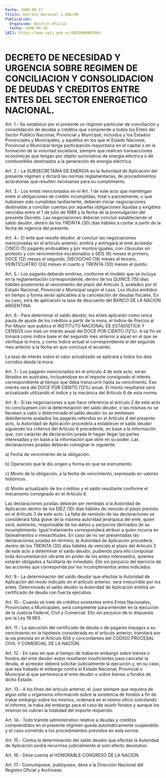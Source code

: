```yaml
---
Fecha: 1990-09-17
Título: Decreto Nacional 1.866/90
Publicación:
  Organismo: Boletín Oficial
  Fecha: 1990-09-20
SAIJ: https://www.saij.gob.ar/DN19900001866
---
```

# DECRETO DE NECESIDAD Y URGENCIA SOBRE REGIMEN DE CONCILIACION Y CONSOLIDACION DE DEUDAS Y CREDITOS ENTRE ENTES DEL SECTOR ENERGETICO NACIONAL.

<a id="1"></a>
Art. 1.- Se establece por el presente un régimen particular de conciliación  y  consolidación de deudas y créditos que comprende a todos  los  Entes  del    Sector  Público  Nacional,  Provincial  y Municipal, incluidos y los  Estados  Provinciales  y Municipales, y aquéllos  en  los  que  el Estado Nacional, Provincial o  Municipal tenga participación mayoritaria  en el capital o en la formación de la  voluntad  societaria,  siempre  que    realicen   transacciones económicas  que tengan por objeto suministros de energía  eléctrica o de combustibles  destinados a la generación de energía eléctrica.

<a id="2"></a>
Art.  2.-  La  SUBSECRETARIA  DE  ENERGIA  es  la Autoridad de Aplicación del presente régimen y dictará las normas reglamentarias,    de   procedimientos  aclaratorias  que  resulten necesarias para su cumplimiento.

<a id="3"></a>
Art.  3.-  Los entes mencionados en el Art. 1 de este acto que mantengan entre sí  obligaciones  de  crédito  incumplidas, total o parcialmente,  o  que hubiesen sido cumplidas tardíamente,  deberán iniciar negociaciones  destinadas  a conciliar cuentas por aquellas obligaciones líquidas y exigibles vencidas  entre  el 1 de julio de 1989  y  la  fecha  de  la  promulgación del presente Decreto.  Las negociaciones  deberán  concluir  estableciendo  el  saldo  deudor, dentro de los TREINTA (30)  días  hábiles  a  contar a partir de la fecha de vigencia del presente.

<a id="4"></a>
Art. 4.- El ente que resulte deudor, al concluir las negociaciones  mencionadas  en  el  artículo  anterior,  emitirá  y entregará  al  ente  acreedor  CINCO  (5)  pagarés endosables y por montos  iguales,  con  cláusulas  sin protesto y  con  vencimientos escalonados  a  SEIS  (6)  meses el primero,  DOCE  (12)  meses  el segundo, DIECIOCHO (18) meses  el  tercero, VEINTICUATRO (24) meses el cuarto y TREINTA (30) meses el quinto.

<a id="5"></a>
Art.  5.- Los pagarés deberán emitirse, conforme el modelo que se incluya en  la  reglamentación  correspondiente,  dentro  de los QUINCE  (15) días hábiles posteriores al vencimiento del plazo  del Artículo    3,  avalados  por  el  Estado  Nacional,  Provincial  o Municipal según  el  caso.  Los  títulos emitidos en tiempo y forma serán aplicables a la cancelación  de  deudas fiscales. En su caso, será de aplicación la tasa de descuento  del  BANCO  DE  LA  NACION ARGENTINA.

<a id="6"></a>
Art.  6.- Para determinar el saldo deudor, los entes aplicarán como única pauta  de ajuste de los créditos a partir de la mora, el Indice de Precios al  Por  Mayor  que publica el INSTITUTO NACIONAL DE  ESTADISTICA Y CENSOS con más un  interés  anual  del  DOCE  POR CIENTO  (12%).  A tal fin se tomará como índice base el del segundo mes anterior a aquel  en el que se verifique la mora, y como índice actual el correspondiente  al  del  segundo mes anterior a la fecha en que concluya el acuerdo.

La tasa de interés sobre el valor actualizado  se  aplicará a todos los días corridos desde la mora.

<a id="7"></a>
Art. 7.- Los pagarés mencionados en el artículo 4 de este acto, serán  librados en australes, incluyéndose en el importe consignado el interés  correspondiente al tiempo que deba transcurrir hasta su vencimiento.  Ese  interés será del DOCE POR CIENTO (12%) anual. El monto  resultante  será  actualizado  utilizando  el  índice  y  la mecánica del Artículo 6 de esta norma.

<a id="8"></a>
Art. 8.- Si las negociaciones a que hace referencia el artículo 2 de  este  acto  no  concluyesen  con  la  determinación del saldo deudor, o las mismas no se llevasen a cabo o  determinado  el saldo deudor  no  se emitiesen debidamente avalados los pagarés referidos en el Artículo  4  del  presente  acto,  la Autoridad de Aplicación procederá a establecer el saldo deudor siguiendo  los criterios del Artículo 6 precedente, en base a la información que,  con  carácter de declaración jurada le hagan llegar las partes interesadas  y  en base  a  la  información  que  obre  en su poder. Las declaraciones juradas deberán consignar lo siguiente:

a) Fecha de vencimiento de la obligación.

b) Operación que le dio origen y forma  en que se instrumentó.

c) Monto de la obligación, a la fecha de  vencimiento, expresado en valores históricos.

d)  Monto  actualizado  de  los  créditos  y  el  saldo  resultante conforme el mecanismo consignado en el Artículo 6.

Las declaraciones juradas deberán ser remitidas a la  Autoridad  de Aplicación  dentro  de  los  DIEZ  (10)  días hábiles de vencido el plazo previsto en el Artículo 3 de este acto.  La falta de remisión de  las  declaraciones  se  considerará falta grave  de  la  máxima autoridad jerárquica del ente,  quien  será,  asimismo, responsable de  los  daños  y perjuicios derivados de su incumplimiento.  Igual tratamiento corresponderá atribuir a quien incurra en falseamientos o inexactitudes.  En  caso  de no ser presentadas las declaraciones  juradas  en  término,  la  Autoridad  de  Aplicación procederá, dentro de los TREINTA (30) días  hábiles  de  vencido el plazo  del  Artículo  3  de este acto a determinar el saldo deudor, pudiendo para ello compulsar  toda  documentación  obrante en poder de los entes interesados, quienes estarán obligados  a  facilitarla de inmediato. Ello sin perjuicio del ejercicio de las acciones  que corresponda por los incumplimientos antes indicados.

<a id="9"></a>
Art.  9.-  La  determinación  del  saldo deudor que efectúe la Autoridad de Aplicación del modo indicado  en el artículo anterior, será irrecurrible por los entes. Determinado  el  saldo  deudor  la Autoridad  de Aplicación emitirá un certificado de deuda con fuerza ejecutiva.

<a id="10"></a>
Art.  10.-  Cuando se trate de créditos existentes entre Entes Nacionales,  Provinciales   o  Municipales,  será  competente  para entender  en  la  ejecución  de    la  Justicia  Federal,  Civil  y Comercial. Ello sin perjuicio de lo  dispuesto  por  la Ley 19.983.

<a id="11"></a>
Art.  11.-  La ejecución del certificado de deuda o de pagarés impagos  a  su  vencimiento  en  la  hipótesis  considerada  en  el artículo anterior,  tramitará  por  la  vía prevista en el Artículo 604  y concordantes del CODIGO PROCESAL CIVIL  Y  COMERCIAL  DE  LA NACION.

<a id="12"></a>
Art.  12.-  En caso en que al tiempo de trabarse embargo sobre bienes o fondos del  ente  deudor  estos  resultaren  insuficientes para  cancelar la deuda, el acreedor deberá solicitar judicialmente la ejecución  y,  en  su caso, que sea trabado el embargo contra el Estado Nacional, Provincial  o  Municipal al que pertenezca el ente deudor o sobre bienes o fondos de dicho Estado.

<a id="13"></a>
Art.  13.-  A los fines del artículo anterior, el Juez siempre que  requiera  de algún  ente  u  organismo  información  sobre  la existencia de fondos  a  fin  de  trabar  embargo sobre los mismos, ordenará en el mismo oficio solicitando el  informe,  la  traba del embargo  para  el  caso  de  existir fondos y aunque los mismos  no cubran la totalidad del importe requerido.

<a id="14"></a>
Art.  14.-  Todo  trámite  administrativo  relativo a deudas y créditos comprendidos en el presente régimen queda  automáticamente suspendido  y  el  caso sometido a los procedimientos previstos  en esta norma.

<a id="15"></a>
Art. 15.- Contra la determinación del saldo deudor que efectúe la Autoridad  de  Aplicación podrá recurrirse judicialmente al solo efecto devolutivo.

<a id="16"></a>
Art.  16.-  Dése  cuenta  al  HONORABLE CONGRESO DE LA NACION.

<a id="17"></a>
Art. 17.- Comuníquese, publíquese, dése a la Dirección Nacional del Registro Oficial y Archívese.